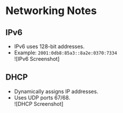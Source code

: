 # Networking Notes  

## IPv6  
- IPv6 uses 128-bit addresses.  
- Example: `2001:0db8:85a3::8a2e:0370:7334`  
![IPv6 Screenshot]

## DHCP  
- Dynamically assigns IP addresses.  
- Uses UDP ports 67/68.  
![DHCP Screenshot]